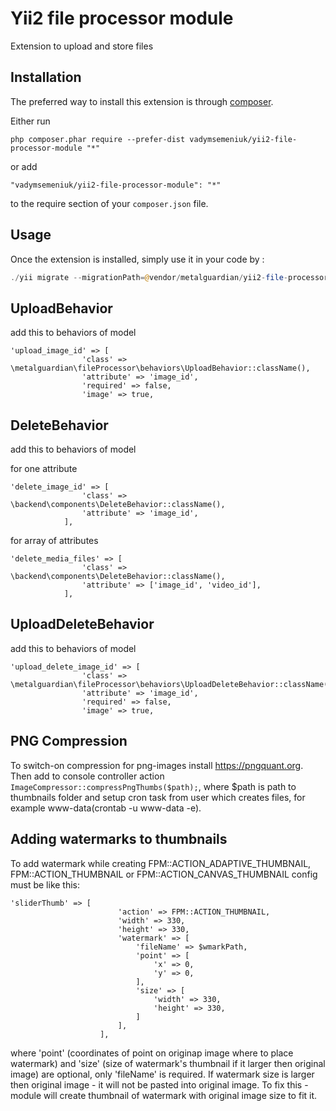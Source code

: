 Yii2 file processor module
==========================
Extension to upload and store files

Installation
------------

The preferred way to install this extension is through [composer](http://getcomposer.org/download/).

Either run

```
php composer.phar require --prefer-dist vadymsemeniuk/yii2-file-processor-module "*"
```

or add

```
"vadymsemeniuk/yii2-file-processor-module": "*"
```

to the require section of your `composer.json` file.


Usage
-----

Once the extension is installed, simply use it in your code by  :

```php
./yii migrate --migrationPath=@vendor/metalguardian/yii2-file-processor-module/src/migrations
```

UploadBehavior
--------------

add this to behaviors of model

```
'upload_image_id' => [
                'class' => \metalguardian\fileProcessor\behaviors\UploadBehavior::className(),
                'attribute' => 'image_id',
                'required' => false,
                'image' => true,
   ```

DeleteBehavior
--------------

add this to behaviors of model

for one attribute

```
'delete_image_id' => [
                'class' => \backend\components\DeleteBehavior::className(),
                'attribute' => 'image_id',
            ],
```

for array of attributes

```
'delete_media_files' => [
                'class' => \backend\components\DeleteBehavior::className(),
                'attribute' => ['image_id', 'video_id'],
            ],
```

UploadDeleteBehavior
--------------

add this to behaviors of model

```
'upload_delete_image_id' => [
                'class' => \metalguardian\fileProcessor\behaviors\UploadDeleteBehavior::className(),
                'attribute' => 'image_id',
                'required' => false,
                'image' => true,
   ```

PNG Compression
------------------

To switch-on compression for png-images install https://pngquant.org.
Then add to console controller action ```ImageCompressor::compressPngThumbs($path);```,
where $path is path to thumbnails folder and setup cron task from user which creates files,
for example www-data(crontab -u www-data -e).


Adding watermarks to thumbnails
-------------------
To add watermark while creating FPM::ACTION_ADAPTIVE_THUMBNAIL, FPM::ACTION_THUMBNAIL or FPM::ACTION_CANVAS_THUMBNAIL config must be like this:
````
'sliderThumb' => [
                        'action' => FPM::ACTION_THUMBNAIL,
                        'width' => 330,
                        'height' => 330,
                        'watermark' => [
                            'fileName' => $wmarkPath,
                            'point' => [
                                'x' => 0,
                                'y' => 0,
                            ],
                            'size' => [
                                'width' => 330,
                                'height' => 330,
                            ]
                        ],
                    ],
````
where 'point' (coordinates of point on originap image where to place watermark) and 'size' (size of watermark's thumbnail if it larger then original image) are optional, only 'fileName' is required.
If watermark size is larger then original image - it will not be pasted into original image. To fix this - module will create thumbnail of watermark with original image size to fit it.
